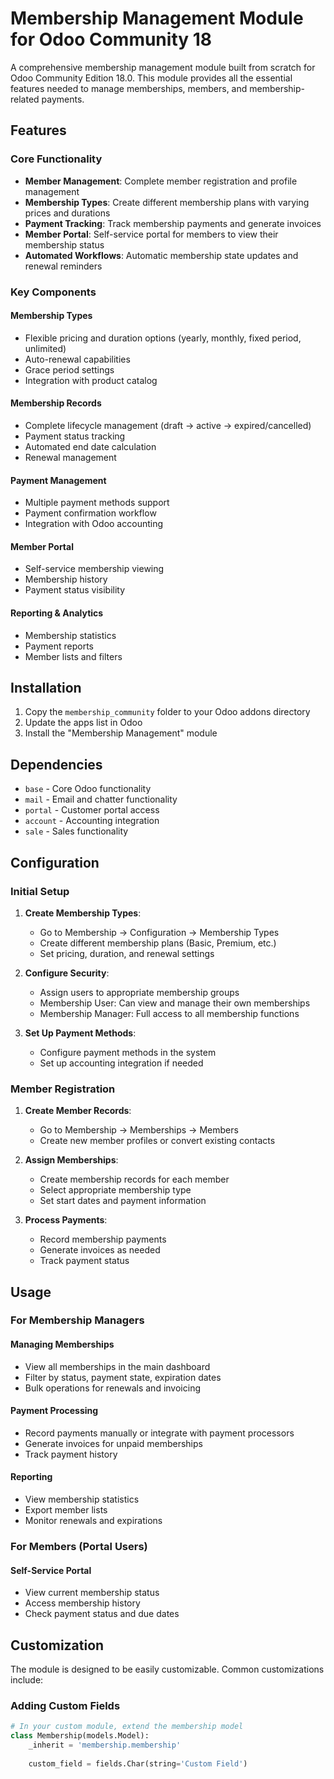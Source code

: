 # Membership Management Module for Odoo Community 18

A comprehensive membership management module built from scratch for Odoo Community Edition 18.0. This module provides all the essential features needed to manage memberships, members, and membership-related payments.

## Features

### Core Functionality
- **Member Management**: Complete member registration and profile management
- **Membership Types**: Create different membership plans with varying prices and durations
- **Payment Tracking**: Track membership payments and generate invoices
- **Member Portal**: Self-service portal for members to view their membership status
- **Automated Workflows**: Automatic membership state updates and renewal reminders

### Key Components

#### Membership Types
- Flexible pricing and duration options (yearly, monthly, fixed period, unlimited)
- Auto-renewal capabilities
- Grace period settings
- Integration with product catalog

#### Membership Records
- Complete lifecycle management (draft → active → expired/cancelled)
- Payment status tracking
- Automated end date calculation
- Renewal management

#### Payment Management
- Multiple payment methods support
- Payment confirmation workflow
- Integration with Odoo accounting

#### Member Portal
- Self-service membership viewing
- Membership history
- Payment status visibility

#### Reporting & Analytics
- Membership statistics
- Payment reports
- Member lists and filters

## Installation

1. Copy the `membership_community` folder to your Odoo addons directory
2. Update the apps list in Odoo
3. Install the "Membership Management" module

## Dependencies

- `base` - Core Odoo functionality
- `mail` - Email and chatter functionality
- `portal` - Customer portal access
- `account` - Accounting integration
- `sale` - Sales functionality

## Configuration

### Initial Setup

1. **Create Membership Types**:
   - Go to Membership → Configuration → Membership Types
   - Create different membership plans (Basic, Premium, etc.)
   - Set pricing, duration, and renewal settings

2. **Configure Security**:
   - Assign users to appropriate membership groups
   - Membership User: Can view and manage their own memberships
   - Membership Manager: Full access to all membership functions

3. **Set Up Payment Methods**:
   - Configure payment methods in the system
   - Set up accounting integration if needed

### Member Registration

1. **Create Member Records**:
   - Go to Membership → Memberships → Members
   - Create new member profiles or convert existing contacts

2. **Assign Memberships**:
   - Create membership records for each member
   - Select appropriate membership type
   - Set start dates and payment information

3. **Process Payments**:
   - Record membership payments
   - Generate invoices as needed
   - Track payment status

## Usage

### For Membership Managers

#### Managing Memberships
- View all memberships in the main dashboard
- Filter by status, payment state, expiration dates
- Bulk operations for renewals and invoicing

#### Payment Processing
- Record payments manually or integrate with payment processors
- Generate invoices for unpaid memberships
- Track payment history

#### Reporting
- View membership statistics
- Export member lists
- Monitor renewals and expirations

### For Members (Portal Users)

#### Self-Service Portal
- View current membership status
- Access membership history
- Check payment status and due dates

## Customization

The module is designed to be easily customizable. Common customizations include:

### Adding Custom Fields
```python
# In your custom module, extend the membership model
class Membership(models.Model):
    _inherit = 'membership.membership'
    
    custom_field = fields.Char(string='Custom Field')